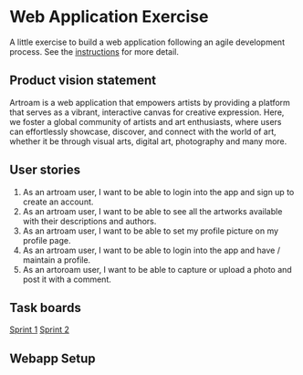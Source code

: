 # Web Application Exercise

A little exercise to build a web application following an agile development process. See the [instructions](instructions.md) for more detail.

## Product vision statement

Artroam is a web application that empowers artists by providing a platform that serves as a vibrant, interactive canvas for creative expression. Here, we foster a global community of artists and art enthusiasts, where users can effortlessly showcase, discover, and connect with the world of art, whether it be through visual arts, digital art, photography and many more.

## User stories

1. As an artroam user, I want to be able to login into the app and sign up to create an account.
2. As an artroam user, I want to be able to see all the artworks available with their descriptions and authors.
3. As an artroam user, I want to be able to set my profile picture on my profile page. 
4. As an artroam user, I want to be able to login into the app and have / maintain a profile.
5. As an artoroam user, I want to be able to capture or upload a photo and post it with a comment.

## Task boards

[Sprint 1](https://github.com/orgs/software-students-fall2023/projects/3)
[Sprint 2](https://github.com/orgs/software-students-fall2023/projects/31)

## Webapp Setup
